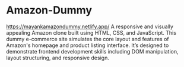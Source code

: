 # Amazon-Dummy
https://mayankamazondummy.netlify.app/
A responsive and visually appealing Amazon clone built using HTML, CSS, and JavaScript. This dummy e-commerce site simulates the core layout and features of Amazon's homepage and product listing interface. It’s designed to demonstrate frontend development skills including DOM manipulation, layout structuring, and responsive design.

